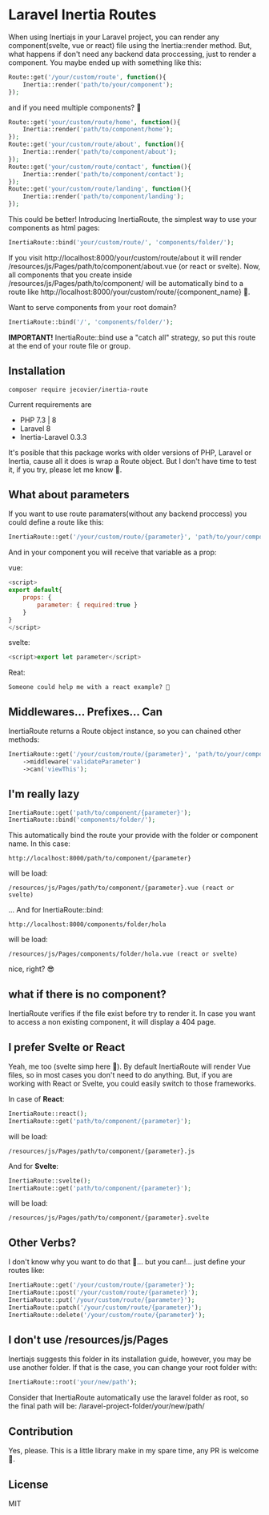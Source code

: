 # Laravel Inertia Routes

When using Inertiajs in your Laravel project, you can render any component(svelte, vue or react) file using the Inertia::render method. But, what happens if don't need any backend data proccessing, just to render a component. You maybe ended up with something like this:

```php
Route::get('/your/custom/route', function(){
    Inertia::render('path/to/your/component');
});
```

and if you need multiple components? 💩

```php
Route::get('your/custom/route/home', function(){
    Inertia::render('path/to/component/home');
});
Route::get('your/custom/route/about', function(){
    Inertia::render('path/to/component/about');
});
Route::get('your/custom/route/contact', function(){
    Inertia::render('path/to/component/contact');
});
Route::get('your/custom/route/landing', function(){
    Inertia::render('path/to/component/landing');
});
```

This could be better! Introducing InertiaRoute, the simplest way to use your components as html pages:

```php
InertiaRoute::bind('your/custom/route/', 'components/folder/');
```

If you visit http://localhost:8000/your/custom/route/about it will render /resources/js/Pages/path/to/component/about.vue (or react or svelte). Now, all components that you create inside /resources/js/Pages/path/to/component/ will be automatically bind to a route like http://localhost:8000/your/custom/route/{component_name} 🤯.

Want to serve components from your root domain?

```php
InertiaRoute::bind('/', 'components/folder/');
```

**IMPORTANT!** InertiaRoute::bind use a "catch all" strategy, so put this route at the end of your route file or group.

## Installation

```
composer require jecovier/inertia-route
```

Current requirements are

- PHP 7.3 | 8
- Laravel 8
- Inertia-Laravel 0.3.3

It's posible that this package works with older versions of PHP, Laravel or Inertia, cause all it does is wrap a Route object. But I don't have time to test it, if you try, please let me know 🙌.

## What about parameters

If you want to use route paramaters(without any backend proccess) you could define a route like this:

```php
InertiaRoute::get('/your/custom/route/{parameter}', 'path/to/your/component');
```

And in your component you will receive that variable as a prop:

vue:

```js
<script>
export default{
    props: {
        parameter: { required:true }
    }
}
</script>
```

svelte:

```js
<script>export let parameter</script>
```

Reat:

```
Someone could help me with a react example? 🙊
```

## Middlewares... Prefixes... Can

InertiaRoute returns a Route object instance, so you can chained other methods:

```php
InertiaRoute::get('/your/custom/route/{parameter}', 'path/to/your/component')
    ->middleware('validateParameter')
    ->can('viewThis');
```

## I'm really lazy

```php
InertiaRoute::get('path/to/component/{parameter}');
InertiaRoute::bind('components/folder/');
```

This automatically bind the route your provide with the folder or component name. In this case:

```
http://localhost:8000/path/to/component/{parameter}
```

will be load:

```
/resources/js/Pages/path/to/component/{parameter}.vue (react or svelte)
```

... And for InertiaRoute::bind:

```
http://localhost:8000/components/folder/hola
```

will be load:

```
/resources/js/Pages/components/folder/hola.vue (react or svelte)
```

nice, right? 😎

## what if there is no component?

InertiaRoute verifies if the file exist before try to render it. In case you want to access a non existing component, it will display a 404 page.

## I prefer Svelte or React

Yeah, me too (svelte simp here 🙊). By default InertiaRoute will render Vue files, so in most cases you don't need to do anything. But, if you are working with React or Svelte, you could easily switch to those frameworks.

In case of **React**:

```php
InertiaRoute::react();
InertiaRoute::get('path/to/component/{parameter}');
```

will be load:

```
/resources/js/Pages/path/to/component/{parameter}.js
```

And for **Svelte**:

```php
InertiaRoute::svelte();
InertiaRoute::get('path/to/component/{parameter}');
```

will be load:

```
/resources/js/Pages/path/to/component/{parameter}.svelte
```

## Other Verbs?

I don't know why you want to do that 🤷... but you can!... just define your routes like:

```php
InertiaRoute::get('/your/custom/route/{parameter}');
InertiaRoute::post('/your/custom/route/{parameter}');
InertiaRoute::put('/your/custom/route/{parameter}');
InertiaRoute::patch('/your/custom/route/{parameter}');
InertiaRoute::delete('/your/custom/route/{parameter}');
```

## I don't use /resources/js/Pages

Inertiajs suggests this folder in its installation guide, however, you may be use another folder. If that is the case, you can change your root folder with:

```php
InertiaRoute::root('your/new/path');
```

Consider that InertiaRoute automatically use the laravel folder as root, so the final path will be: /laravel-project-folder/your/new/path/

## Contribution

Yes, please. This is a little library make in my spare time, any PR is welcome 🙌.

## License

MIT
